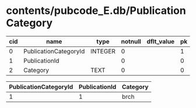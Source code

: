 # contents/pubcode_E.db/PublicationCategory

|cid|name|type|notnull|dflt_value|pk|
| - | -- | -- | ----- | -------- | - |
|0|PublicationCategoryId|INTEGER|0||1|
|1|PublicationId||0||0|
|2|Category|TEXT|0||0|

| PublicationCategoryId | PublicationId | Category |
| - | - | - |
|1|1|brch|
